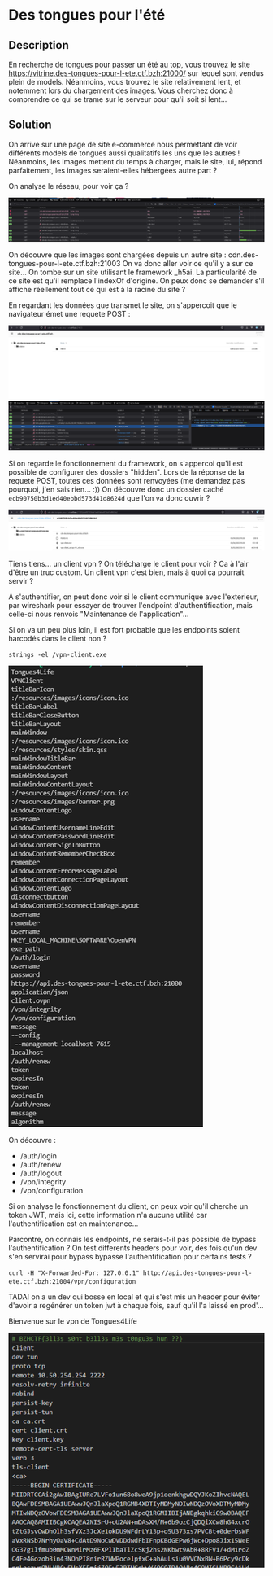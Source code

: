 # Des tongues pour l'été

## Description

En recherche de tongues pour passer un été au top, vous trouvez le site https://vitrine.des-tongues-pour-l-ete.ctf.bzh:21000/ sur lequel sont vendus plein de models. Néanmoins, vous trouvez le site relativement lent, et notemment lors du chargement des images. Vous cherchez donc à comprendre ce qui se trame sur le serveur pour qu'il soit si lent...

## Solution

On arrive sur une page de site e-commerce nous permettant de voir différents models de tongues aussi qualitatifs les uns que les autres ! Néanmoins, les images mettent du temps à charger, mais le site, lui, répond parfaitement, les images seraient-elles hébergées autre part ? 

On analyse le réseau, pour voir ça ? 

![Analyse réseau du chargement du site](./images/1.png)

On découvre que les images sont chargées depuis un autre site : cdn.des-tongues-pour-l-ete.ctf.bzh:21003
On va donc aller voir ce qu'il y a sur ce site... 
On tombe sur un site utilisant le framework _h5ai. La particularité de ce site est qu'il remplace l'indexOf d'origine. On peux donc se demander s'il affiche réellement tout ce qui est à la racine du site ?

En regardant les données que transmet le site, on s'appercoit que le navigateur émet une requete POST : 

![Analyse du chargement du CDN](./images/2.png)

Si on regarde le fonctionnement du framework, on s'appercoi qu'il est possible de configurer des dossiers "hidden". Lors de la réponse de la requete POST, toutes ces données sont renvoyées (me demandez pas pourquoi, j'en sais rien... :))
On découvre donc un dossier caché `ecb90750b3d1ed40ebbd573d41d8624d`
que l'on va donc ouvrir ?

![Dossier caché](./images/3.png)

Tiens tiens... un client vpn ? On télécharge le client pour voir ? Ca à l'air d'être un truc custom. Un client vpn c'est bien, mais à quoi ça pourrait servir ? 

A s'authentifier, on peut donc voir si le client communique avec l'exterieur, par wireshark pour essayer de trouver l'endpoint d'authentification, mais celle-ci nous renvois "Maintenance de l'application"... 

Si on va un peu plus loin, il est fort probable que les endpoints soient harcodés dans le client non ? 

`strings -el /vpn-client.exe`

![Strings vpn](./images/6.png)

On découvre : 
- /auth/login
- /auth/renew
- /auth/logout
- /vpn/integrity
- /vpn/configuration

Si on analyse le fonctionnement du client, on peux voir qu'il cherche un token JWT, mais ici, cette information n'a aucune utilité car l'authentification est en maintenance... 

Parcontre, on connais les endpoints, ne serais-t-il pas possible de bypass l'authentification ? 
On test differents headers pour voir, des fois qu'un dev s'en servirai pour bypass bypasse l'authentification pour certains tests ? 

`curl -H "X-Forwarded-For: 127.0.0.1" http://api.des-tongues-pour-l-ete.ctf.bzh:21004/vpn/configuration`

TADA! on a un dev qui bosse en local et qui s'est mis un header pour éviter d'avoir a regénérer un token jwt à chaque fois, sauf qu'il l'a laissé en prod'... 

Bienvenue sur le vpn de Tongues4Life

![Certificat VPN](./images/7.png)